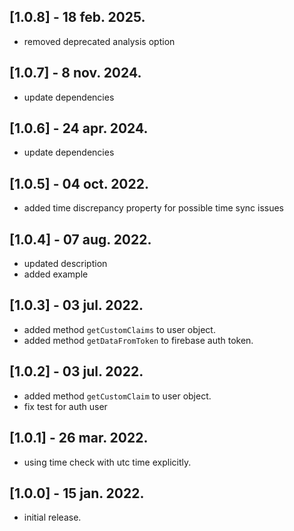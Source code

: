 ## [1.0.8] - 18 feb. 2025.
* removed deprecated analysis option

## [1.0.7] - 8 nov. 2024.
* update dependencies

## [1.0.6] - 24 apr. 2024.
* update dependencies

## [1.0.5] - 04 oct. 2022.
* added time discrepancy property for possible time sync issues

## [1.0.4] - 07 aug. 2022.
* updated description
* added example

## [1.0.3] - 03 jul. 2022.
* added method ```getCustomClaims``` to user object.
* added method ```getDataFromToken``` to firebase auth token.

## [1.0.2] - 03 jul. 2022.
* added method ```getCustomClaim``` to user object.
* fix test for auth user

## [1.0.1] - 26 mar. 2022.
* using time check with utc time explicitly.

## [1.0.0] - 15 jan. 2022.
* initial release.
